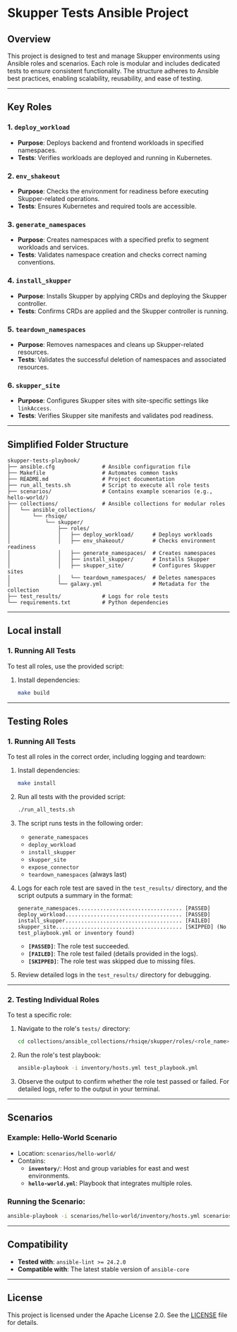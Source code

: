 # Skupper Tests Ansible Project

## Overview

This project is designed to test and manage Skupper environments using Ansible roles and scenarios. Each role is modular and includes dedicated tests to ensure consistent functionality. The structure adheres to Ansible best practices, enabling scalability, reusability, and ease of testing.

---

## Key Roles

### **1. `deploy_workload`**
- **Purpose**: Deploys backend and frontend workloads in specified namespaces.
- **Tests**: Verifies workloads are deployed and running in Kubernetes.

### **2. `env_shakeout`**
- **Purpose**: Checks the environment for readiness before executing Skupper-related operations.
- **Tests**: Ensures Kubernetes and required tools are accessible.

### **3. `generate_namespaces`**
- **Purpose**: Creates namespaces with a specified prefix to segment workloads and services.
- **Tests**: Validates namespace creation and checks correct naming conventions.

### **4. `install_skupper`**
- **Purpose**: Installs Skupper by applying CRDs and deploying the Skupper controller.
- **Tests**: Confirms CRDs are applied and the Skupper controller is running.

### **5. `teardown_namespaces`**
- **Purpose**: Removes namespaces and cleans up Skupper-related resources.
- **Tests**: Validates the successful deletion of namespaces and associated resources.

### **6. `skupper_site`**
- **Purpose**: Configures Skupper sites with site-specific settings like `linkAccess`.
- **Tests**: Verifies Skupper site manifests and validates pod readiness.

---

## Simplified Folder Structure

```plaintext
skupper-tests-playbook/
├── ansible.cfg               # Ansible configuration file
├── Makefile                  # Automates common tasks
├── README.md                 # Project documentation
├── run_all_tests.sh          # Script to execute all role tests
├── scenarios/                # Contains example scenarios (e.g., hello-world/)
├── collections/              # Ansible collections for modular roles
│   └── ansible_collections/
│       └── rhsiqe/
│           └── skupper/
│               ├── roles/
│               │   ├── deploy_workload/      # Deploys workloads
│               │   ├── env_shakeout/         # Checks environment readiness
│               │   ├── generate_namespaces/  # Creates namespaces
│               │   ├── install_skupper/      # Installs Skupper
│               │   ├── skupper_site/         # Configures Skupper sites
│               │   └── teardown_namespaces/  # Deletes namespaces
│               └── galaxy.yml                # Metadata for the collection
├── test_results/             # Logs for role tests
└── requirements.txt          # Python dependencies
```

---

## Local install

### **1. Running All Tests**

To test all roles, use the provided script:

1. Install dependencies:
   ```bash
   make build
   ```
---

## Testing Roles

### **1. Running All Tests**

To test all roles in the correct order, including logging and teardown:

1. Install dependencies:
   ```bash
   make install
   ```
2. Run all tests with the provided script:
   ```bash
   ./run_all_tests.sh
   ```
3. The script runs tests in the following order:
   - `generate_namespaces`
   - `deploy_workload`
   - `install_skupper`
   - `skupper_site`
   - `expose_connector`
   - `teardown_namespaces` (always last)
4. Logs for each role test are saved in the `test_results/` directory, and the script outputs a summary in the format:
   ```plaintext
   generate_namespaces................................. [PASSED]
   deploy_workload..................................... [PASSED]
   install_skupper..................................... [FAILED]
   skupper_site........................................ [SKIPPED] (No test_playbook.yml or inventory found)
   ```

   - **`[PASSED]`**: The role test succeeded.
   - **`[FAILED]`**: The role test failed (details provided in the logs).
   - **`[SKIPPED]`**: The role test was skipped due to missing files.

5. Review detailed logs in the `test_results/` directory for debugging.

---

### **2. Testing Individual Roles**

To test a specific role:

1. Navigate to the role's `tests/` directory:
   ```bash
   cd collections/ansible_collections/rhsiqe/skupper/roles/<role_name>/tests/
   ```
2. Run the role's test playbook:
   ```bash
   ansible-playbook -i inventory/hosts.yml test_playbook.yml
   ```
3. Observe the output to confirm whether the role test passed or failed. For detailed logs, refer to the output in your terminal.

---

## Scenarios

### Example: **Hello-World Scenario**
- Location: `scenarios/hello-world/`
- Contains:
  - **`inventory/`**: Host and group variables for east and west environments.
  - **`hello-world.yml`**: Playbook that integrates multiple roles.

### Running the Scenario:
```bash
ansible-playbook -i scenarios/hello-world/inventory/hosts.yml scenarios/hello-world/hello-world.yml
```

---

## Compatibility

- **Tested with**: `ansible-lint >= 24.2.0`
- **Compatible with**: The latest stable version of `ansible-core`

---

## License

This project is licensed under the Apache License 2.0. See the [LICENSE](LICENSE) file for details.

